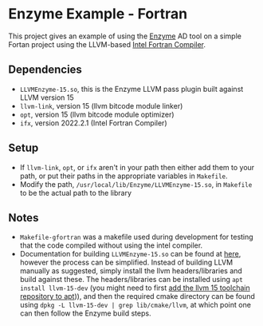 # Enzyme Example - Fortran
This project gives an example of using the [Enzyme](https://enzyme.mit.edu/) AD tool on a simple Fortan project using the LLVM-based [Intel Fortran Compiler](https://www.intel.com/content/www/us/en/develop/documentation/fortran-compiler-oneapi-dev-guide-and-reference/top.html).

## Dependencies
- `LLVMEnzyme-15.so`, this is the Enzyme LLVM pass plugin built against LLVM version 15
- `llvm-link`, version 15 (llvm bitcode module linker)
- `opt`, version 15 (llvm bitcode module optimizer)
- `ifx`, version 2022.2.1 (Intel Fortran Compiler)

## Setup
- If `llvm-link`, `opt`, or `ifx` aren't in your path then either add them to your path, or put their paths in the appropriate variables in `Makefile`.
- Modify the path, `/usr/local/lib/Enzyme/LLVMEnzyme-15.so`, in `Makefile` to be the actual path to the library

## Notes
- `Makefile-gfortran` was a makefile used during development for testing that the code compiled without using the intel compiler.
- Documentation for building `LLVMEnzyme-15.so` can be found at [here](https://enzyme.mit.edu/Installation/), however the process can be simplified. Instead of building LLVM manually as suggested, simply install the llvm headers/libraries and build against these. The headers/libraries can be installed using `apt install llvm-15-dev` (you might need to first [add the llvm 15 toolchain repository to apt](https://apt.llvm.org/))), and then the required cmake directory can be found using `dpkg -L llvm-15-dev | grep lib/cmake/llvm`, at which point one can then follow the Enzyme build steps.